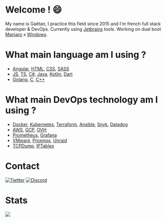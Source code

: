 # Welcome ! 😄
My name is Gaëtan, I practice this field since 2015 and 
I'm french full stack developer & DevOps. Currently using [Jetbrains](https://www.jetbrains.com/) tools. Working on dual boot [Manjaro](https://manjaro.org/) x [Windows](https://www.microsoft.com/en-us/windows). 

# What main language am I using ? 
- [Angular](https://angular.io/), [HTML](https://developer.mozilla.org/fr/docs/Web/HTML), [CSS](https://developer.mozilla.org/fr/docs/Web/CSS), [SASS](https://sass-lang.com/)
- [JS](https://developer.mozilla.org/fr/docs/Web/JavaScript), [TS](https://www.typescriptlang.org/), [C#](https://docs.microsoft.com/en-us/dotnet/csharp/), [Java](https://www.java.com/), [Kotlin](https://kotlinlang.org/), [Dart](https://dart.dev/)
- [Golang](https://golang.org/), [C](https://fr.wikipedia.org/wiki/C_(langage)), [C++](https://fr.wikipedia.org/wiki/C++)

# What main DevOps technology am I using ? 
- [Docker](https://www.docker.com/), [Kubernetes](https://kubernetes.io/), [Terraform](https://www.terraform.io/), [Ansible](https://www.ansible.com/), [Snyk](https://snyk.io/), [Datadog](https://www.datadoghq.com/) 
- [AWS](https://aws.amazon.com/), [GCP](https://cloud.google.com/), [OVH](https://www.ovh.com/)
- [Prometheus](https://prometheus.io/), [Grafana](https://grafana.com/)
- [VMware](https://www.vmware.com/), [Proxmox](https://www.proxmox.com/), [Unraid](https://unraid.net/)
- [TCPDump](https://fr.wikipedia.org/wiki/Tcpdump), [IPTables](https://fr.wikipedia.org/wiki/Iptables)

# Contact
[![Twitter](https://img.shields.io/badge/twitter-%231DA1F2.svg?&style=for-the-badge&logo=twitter&logoColor=white)](https://twitter.com/Gaetan_Off)
[![Discord](https://img.shields.io/static/v1?label=Discord&message=Gaetan%230099&color=7289DA&logo=Discord&style=for-the-badge)]()

# Stats
![](https://github-readme-stats.vercel.app/api/top-langs/?username=GaetanOff&layout=compact)
